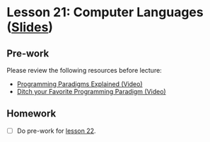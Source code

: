 # Lesson 21: Computer Languages ([Slides](../slides/#lesson_21))

## Pre-work

Please review the following resources before lecture:

* [Programming Paradigms Explained (Video)](https://www.youtube.com/watch?v=H5uA6p_pK-Y)
* [Ditch your Favorite Programming Paradigm (Video)](https://www.youtube.com/watch?v=UOkOA6W-vwc)

## Homework

- [ ] Do pre-work for [lesson 22](/lesson_22/).
